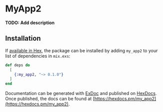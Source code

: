 # MyApp2

**TODO: Add description**

## Installation

If [available in Hex](https://hex.pm/docs/publish), the package can be installed
by adding `my_app2` to your list of dependencies in `mix.exs`:

```elixir
def deps do
  [
    {:my_app2, "~> 0.1.0"}
  ]
end
```

Documentation can be generated with [ExDoc](https://github.com/elixir-lang/ex_doc)
and published on [HexDocs](https://hexdocs.pm). Once published, the docs can
be found at [https://hexdocs.pm/my_app2](https://hexdocs.pm/my_app2).

